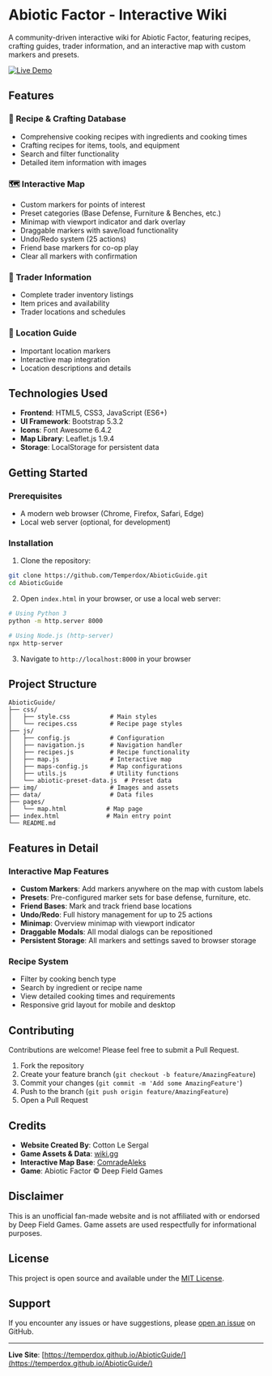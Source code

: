 # Abiotic Factor - Interactive Wiki

A community-driven interactive wiki for Abiotic Factor, featuring recipes, crafting guides, trader information, and an interactive map with custom markers and presets.

[![Live Demo](https://img.shields.io/badge/demo-live-green)](https://temperdox.github.io/AbioticGuide/)

## Features

### 📖 Recipe & Crafting Database
- Comprehensive cooking recipes with ingredients and cooking times
- Crafting recipes for items, tools, and equipment
- Search and filter functionality
- Detailed item information with images

### 🗺️ Interactive Map
- Custom markers for points of interest
- Preset categories (Base Defense, Furniture & Benches, etc.)
- Minimap with viewport indicator and dark overlay
- Draggable markers with save/load functionality
- Undo/Redo system (25 actions)
- Friend base markers for co-op play
- Clear all markers with confirmation

### 🛒 Trader Information
- Complete trader inventory listings
- Item prices and availability
- Trader locations and schedules

### 📍 Location Guide
- Important location markers
- Interactive map integration
- Location descriptions and details

## Technologies Used

- **Frontend**: HTML5, CSS3, JavaScript (ES6+)
- **UI Framework**: Bootstrap 5.3.2
- **Icons**: Font Awesome 6.4.2
- **Map Library**: Leaflet.js 1.9.4
- **Storage**: LocalStorage for persistent data

## Getting Started

### Prerequisites
- A modern web browser (Chrome, Firefox, Safari, Edge)
- Local web server (optional, for development)

### Installation

1. Clone the repository:
```bash
git clone https://github.com/Temperdox/AbioticGuide.git
cd AbioticGuide
```

2. Open `index.html` in your browser, or use a local web server:
```bash
# Using Python 3
python -m http.server 8000

# Using Node.js (http-server)
npx http-server
```

3. Navigate to `http://localhost:8000` in your browser

## Project Structure

```
AbioticGuide/
├── css/
│   ├── style.css           # Main styles
│   └── recipes.css         # Recipe page styles
├── js/
│   ├── config.js           # Configuration
│   ├── navigation.js       # Navigation handler
│   ├── recipes.js          # Recipe functionality
│   ├── map.js              # Interactive map
│   ├── maps-config.js      # Map configurations
│   ├── utils.js            # Utility functions
│   └── abiotic-preset-data.js  # Preset data
├── img/                    # Images and assets
├── data/                   # Data files
├── pages/
│   └── map.html           # Map page
├── index.html             # Main entry point
└── README.md
```

## Features in Detail

### Interactive Map Features
- **Custom Markers**: Add markers anywhere on the map with custom labels
- **Presets**: Pre-configured marker sets for base defense, furniture, etc.
- **Friend Bases**: Mark and track friend base locations
- **Undo/Redo**: Full history management for up to 25 actions
- **Minimap**: Overview minimap with viewport indicator
- **Draggable Modals**: All modal dialogs can be repositioned
- **Persistent Storage**: All markers and settings saved to browser storage

### Recipe System
- Filter by cooking bench type
- Search by ingredient or recipe name
- View detailed cooking times and requirements
- Responsive grid layout for mobile and desktop

## Contributing

Contributions are welcome! Please feel free to submit a Pull Request.

1. Fork the repository
2. Create your feature branch (`git checkout -b feature/AmazingFeature`)
3. Commit your changes (`git commit -m 'Add some AmazingFeature'`)
4. Push to the branch (`git push origin feature/AmazingFeature`)
5. Open a Pull Request

## Credits

- **Website Created By**: Cotton Le Sergal
- **Game Assets & Data**: [wiki.gg](https://abioticfactor.wiki.gg/)
- **Interactive Map Base**: [ComradeAleks](https://github.com/ComradeAleks/Abiotic-Factor-Interactive-maps)
- **Game**: Abiotic Factor © Deep Field Games

## Disclaimer

This is an unofficial fan-made website and is not affiliated with or endorsed by Deep Field Games. Game assets are used respectfully for informational purposes.

## License

This project is open source and available under the [MIT License](LICENSE).

## Support

If you encounter any issues or have suggestions, please [open an issue](https://github.com/Temperdox/AbioticGuide/issues) on GitHub.

---

**Live Site**: [https://temperdox.github.io/AbioticGuide/](https://temperdox.github.io/AbioticGuide/)
